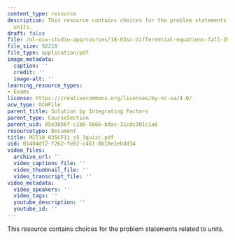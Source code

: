 ```yaml
---
content_type: resource
description: This resource contains choices for the problem statements related to
  units.
draft: false
file: /ol-ocw-studio-app/courses/18-03sc-differential-equations-fall-2011/01404df2f262fe02c4618b18e1ebdd34_MIT18_03SCF11_s5_3quizc.pdf
file_size: 92210
file_type: application/pdf
image_metadata:
  caption: ''
  credit: ''
  image-alt: ''
learning_resource_types:
- Exams
license: https://creativecommons.org/licenses/by-nc-sa/4.0/
ocw_type: OCWFile
parent_title: Solution by Integrating Factors
parent_type: CourseSection
parent_uid: 85e38b6f-c1b6-5066-bdac-31cdc301c1a6
resourcetype: Document
title: MIT18_03SCF11_s5_3quizc.pdf
uid: 01404df2-f262-fe02-c461-8b18e1ebdd34
video_files:
  archive_url: ''
  video_captions_file: ''
  video_thumbnail_file: ''
  video_transcript_file: ''
video_metadata:
  video_speakers: ''
  video_tags: ''
  youtube_description: ''
  youtube_id: ''
---
```

This resource contains choices for the problem statements related to units.